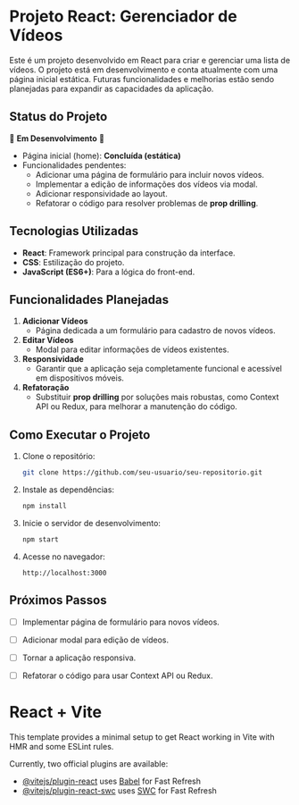 

# Projeto React: Gerenciador de Vídeos

Este é um projeto desenvolvido em React para criar e gerenciar uma lista de vídeos. O projeto está em desenvolvimento e conta atualmente com uma página inicial estática. Futuras funcionalidades e melhorias estão sendo planejadas para expandir as capacidades da aplicação.

## Status do Projeto

:construction: **Em Desenvolvimento** :construction:

- Página inicial (home): **Concluída (estática)**  
- Funcionalidades pendentes:
  - Adicionar uma página de formulário para incluir novos vídeos.
  - Implementar a edição de informações dos vídeos via modal.
  - Adicionar responsividade ao layout.
  - Refatorar o código para resolver problemas de **prop drilling**.

## Tecnologias Utilizadas

- **React**: Framework principal para construção da interface.
- **CSS**: Estilização do projeto.
- **JavaScript (ES6+)**: Para a lógica do front-end.

## Funcionalidades Planejadas

1. **Adicionar Vídeos**  
   - Página dedicada a um formulário para cadastro de novos vídeos.
2. **Editar Vídeos**  
   - Modal para editar informações de vídeos existentes.
3. **Responsividade**  
   - Garantir que a aplicação seja completamente funcional e acessível em dispositivos móveis.
4. **Refatoração**  
   - Substituir **prop drilling** por soluções mais robustas, como Context API ou Redux, para melhorar a manutenção do código.

## Como Executar o Projeto

1. Clone o repositório:  
   ```bash
   git clone https://github.com/seu-usuario/seu-repositorio.git
   ```

2. Instale as dependências:  
   ```bash
   npm install
   ```

3. Inicie o servidor de desenvolvimento:  
   ```bash
   npm start
   ```

4. Acesse no navegador:  
   ```
   http://localhost:3000
   ```

## Próximos Passos

- [ ] Implementar página de formulário para novos vídeos.
- [ ] Adicionar modal para edição de vídeos.
- [ ] Tornar a aplicação responsiva.
- [ ] Refatorar o código para usar Context API ou Redux.


# React + Vite

This template provides a minimal setup to get React working in Vite with HMR and some ESLint rules.

Currently, two official plugins are available:

- [@vitejs/plugin-react](https://github.com/vitejs/vite-plugin-react/blob/main/packages/plugin-react/README.md) uses [Babel](https://babeljs.io/) for Fast Refresh
- [@vitejs/plugin-react-swc](https://github.com/vitejs/vite-plugin-react-swc) uses [SWC](https://swc.rs/) for Fast Refresh
